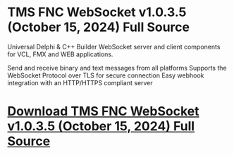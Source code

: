 # TMS FNC WebSocket v1.0.3.5 (October 15, 2024) Full Source

Universal Delphi & C++ Builder WebSocket server and client components for VCL, FMX and WEB applications.

Send and receive binary and text messages from all platforms
Supports the WebSocket Protocol over TLS for secure connection
Easy webhook integration with an HTTP/HTTPS compliant server

# [Download TMS FNC WebSocket v1.0.3.5 (October 15, 2024) Full Source](https://developer.team/delphi/34988-tms-fnc-websocket-v1035-october-15-2024-full-source.html)

